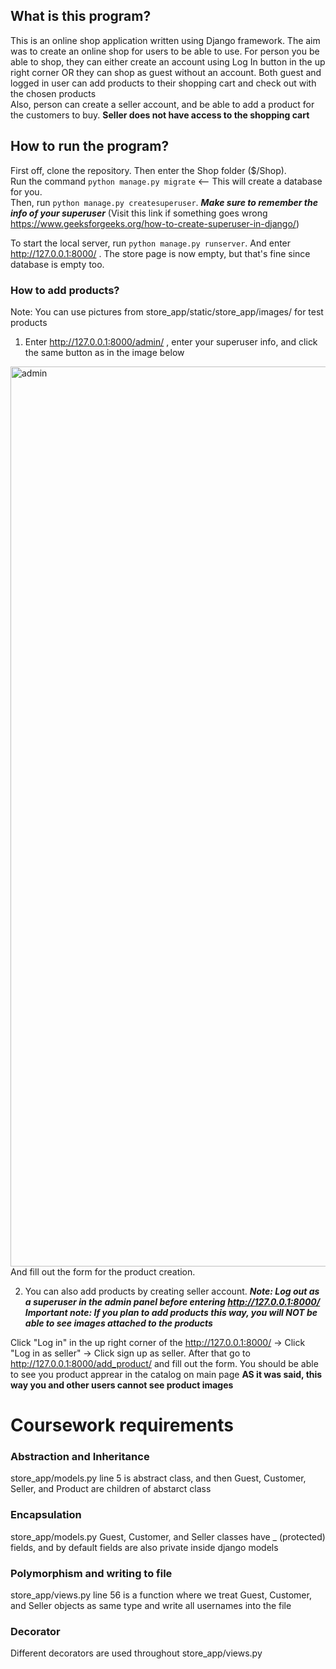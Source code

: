 ## What is this program?
This is an online shop application written using Django framework. The aim was to create an online shop for users to be able to use.
 For person you be able to shop, they can either create an account using Log In button in the up right corner OR they can shop as guest without an account. 
 Both guest and logged in user can add products to their shopping cart and check out with the chosen products  
Also, person can create a seller account, and be able to add a product for the customers to buy. **Seller does not have access to the shopping cart**

## How to run the program?
First off, clone the repository. Then enter the Shop folder ($/Shop).  
Run the command `python manage.py migrate` <-- This will create a database for you.  
Then, run `python manage.py createsuperuser`. ***Make sure to remember the info of your superuser*** (Visit this link if something goes wrong https://www.geeksforgeeks.org/how-to-create-superuser-in-django/)    

To start the local server, run `python manage.py runserver`. And enter http://127.0.0.1:8000/ . The store page is now empty, but that's fine since database is empty too.

### How to add products?
Note: You can use pictures from store_app/static/store_app/images/ for test products  
1) Enter http://127.0.0.1:8000/admin/ , enter your superuser info, and click the same button as in the image below
<img width="1440" alt="admin" src="https://github.com/shadow2098/Shop/assets/93429735/21c1159a-85a4-435e-a55b-f0cfa1ab2cd2">
And fill out the form for the product creation.    
  
2) You can also add products by creating seller account. ***Note: Log out as a superuser in the admin panel before entering http://127.0.0.1:8000/***  
***Important note: If you plan to add products this way, you will NOT be able to see images attached to the products***

Click "Log in" in the up right corner of the http://127.0.0.1:8000/ -> Click "Log in as seller" -> Click sign up as seller. After that go to http://127.0.0.1:8000/add_product/ and fill out the form. You should be able to see you product apprear in the catalog on main page **AS it was said, this way you and other users cannot see product images**


# Coursework requirements

### Abstraction and Inheritance
store_app/models.py line 5 is abstract class, and then Guest, Customer, Seller, and Product are children of abstarct class

### Encapsulation
store_app/models.py Guest, Customer, and Seller classes have _ (protected) fields, and by default fields are also private inside django models

### Polymorphism and writing to file
store_app/views.py line 56 is a function where we treat Guest, Customer, and Seller objects as same type and write all usernames into the file

### Decorator
Different decorators are used throughout store_app/views.py
